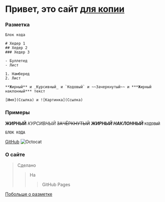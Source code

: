 # Привет, это сайт [для копии](https://web2zip.ru/)

### Разметка

```Разметка
Блок кода

# Хедер 1
## Хедер 2
### Хедер 3

- Буллетед
- Лист

1. Намберед
2. Лист

**Жирный** и _Курсивный_ и `Кодовый` и ~~Зачеркнутый~~ и ***Жирный наклонный*** текст

[Имя](Ссылка) и ![Картинка](Ссылка)
```

### Примеры
**ЖИРНЫЙ**
_КУРСИВНЫЙ_
~~ЗАЧЁРКНУТЫЙ~~
***ЖИРНЫЙ НАКЛОННЫЙ***
`КОДОВЫЙ`
```
БЛОК КОДА
```
[GitHub](https://github.com/)
![Octocat](http://pngimg.com/uploads/github/github_PNG40.png)

### О сайте

> Сделано
>> На
>>> GitHub Pages

[Побольше о разметке](https://github.com/GnuriaN/format-README)
